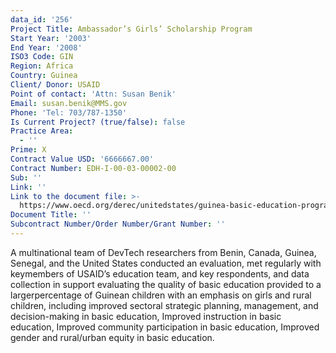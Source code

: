 ```yaml
---
data_id: '256'
Project Title: Ambassador’s Girls’ Scholarship Program
Start Year: '2003'
End Year: '2008'
ISO3 Code: GIN
Region: Africa
Country: Guinea
Client/ Donor: USAID
Point of contact: 'Attn: Susan Benik'
Email: susan.benik@MMS.gov
Phone: 'Tel: 703/787-1350'
Is Current Project? (true/false): false
Practice Area:
  - ''
Prime: X
Contract Value USD: '6666667.00'
Contract Number: EDH-I-00-03-00002-00
Sub: ''
Link: ''
Link to the document file: >-
  https://www.oecd.org/derec/unitedstates/guinea-basic-education-program-portfolio-evaluation.pdf
Document Title: ''
Subcontract Number/Order Number/Grant Number: ''
---
```


A multinational team of DevTech researchers from Benin, Canada, Guinea, Senegal, and the United States conducted an evaluation, met regularly with keymembers of USAID’s education team, and key respondents, and data collection in support evaluating the quality of basic education provided to a largerpercentage of Guinean children with an emphasis on girls and rural children, including improved sectoral strategic planning, management, and decision-making in basic education, Improved instruction in basic education, Improved community participation in basic education, Improved gender and rural/urban equity in basic education.